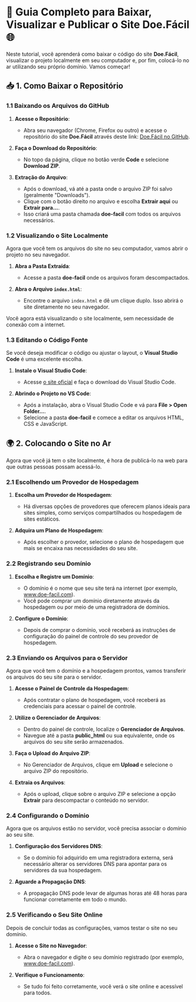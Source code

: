 # 🚀 Guia Completo para Baixar, Visualizar e Publicar o Site Doe.Fácil 🌐

Neste tutorial, você aprenderá como baixar o código do site **Doe.Fácil**, visualizar o projeto localmente em seu computador e, por fim, colocá-lo no ar utilizando seu próprio domínio. Vamos começar!

## 📥 1. Como Baixar o Repositório

### 1.1 Baixando os Arquivos do GitHub

1. **Acesse o Repositório**:
   - Abra seu navegador (Chrome, Firefox ou outro) e acesse o repositório do site **Doe.Fácil** através deste link: [Doe.Fácil no GitHub](https://github.com/viniciusma7/doe-facil).

2. **Faça o Download do Repositório**:
   - No topo da página, clique no botão verde **Code** e selecione **Download ZIP**.

3. **Extração do Arquivo**:
   - Após o download, vá até a pasta onde o arquivo ZIP foi salvo (geralmente "Downloads").
   - Clique com o botão direito no arquivo e escolha **Extrair aqui** ou **Extrair para...**.
   - Isso criará uma pasta chamada **doe-facil** com todos os arquivos necessários.

### 1.2 Visualizando o Site Localmente

Agora que você tem os arquivos do site no seu computador, vamos abrir o projeto no seu navegador.

1. **Abra a Pasta Extraída**:
   - Acesse a pasta **doe-facil** onde os arquivos foram descompactados.

2. **Abra o Arquivo `index.html`**:
   - Encontre o arquivo `index.html` e dê um clique duplo. Isso abrirá o site diretamente no seu navegador.

Você agora está visualizando o site localmente, sem necessidade de conexão com a internet.

### 1.3 Editando o Código Fonte

Se você deseja modificar o código ou ajustar o layout, o **Visual Studio Code** é uma excelente escolha.

1. **Instale o Visual Studio Code**:
   - Acesse [o site oficial](https://code.visualstudio.com/) e faça o download do Visual Studio Code.

2. **Abrindo o Projeto no VS Code**:
   - Após a instalação, abra o Visual Studio Code e vá para **File > Open Folder...**.
   - Selecione a pasta **doe-facil** e comece a editar os arquivos HTML, CSS e JavaScript.

## 🌍 2. Colocando o Site no Ar

Agora que você já tem o site localmente, é hora de publicá-lo na web para que outras pessoas possam acessá-lo.

### 2.1 Escolhendo um Provedor de Hospedagem

1. **Escolha um Provedor de Hospedagem**:
   - Há diversas opções de provedores que oferecem planos ideais para sites simples, como serviços compartilhados ou hospedagem de sites estáticos.

2. **Adquira um Plano de Hospedagem**:
   - Após escolher o provedor, selecione o plano de hospedagem que mais se encaixa nas necessidades do seu site.

### 2.2 Registrando seu Domínio

1. **Escolha e Registre um Domínio**:
   - O domínio é o nome que seu site terá na internet (por exemplo, www.doe-facil.com). 
   - Você pode comprar um domínio diretamente através da hospedagem ou por meio de uma registradora de domínios.

2. **Configure o Domínio**:
   - Depois de comprar o domínio, você receberá as instruções de configuração do painel de controle do seu provedor de hospedagem.

### 2.3 Enviando os Arquivos para o Servidor

Agora que você tem o domínio e a hospedagem prontos, vamos transferir os arquivos do seu site para o servidor.

1. **Acesse o Painel de Controle da Hospedagem**:
   - Após contratar o plano de hospedagem, você receberá as credenciais para acessar o painel de controle.

2. **Utilize o Gerenciador de Arquivos**:
   - Dentro do painel de controle, localize o **Gerenciador de Arquivos**.
   - Navegue até a pasta **public_html** ou sua equivalente, onde os arquivos do seu site serão armazenados.

3. **Faça o Upload do Arquivo ZIP**:
   - No Gerenciador de Arquivos, clique em **Upload** e selecione o arquivo ZIP do repositório.

4. **Extraia os Arquivos**:
   - Após o upload, clique sobre o arquivo ZIP e selecione a opção **Extrair** para descompactar o conteúdo no servidor.

### 2.4 Configurando o Domínio

Agora que os arquivos estão no servidor, você precisa associar o domínio ao seu site.

1. **Configuração dos Servidores DNS**:
   - Se o domínio foi adquirido em uma registradora externa, será necessário alterar os servidores DNS para apontar para os servidores da sua hospedagem.

2. **Aguarde a Propagação DNS**:
   - A propagação DNS pode levar de algumas horas até 48 horas para funcionar corretamente em todo o mundo.

### 2.5 Verificando o Seu Site Online

Depois de concluir todas as configurações, vamos testar o site no seu domínio.

1. **Acesse o Site no Navegador**:
   - Abra o navegador e digite o seu domínio registrado (por exemplo, www.doe-facil.com).

2. **Verifique o Funcionamento**:
   - Se tudo foi feito corretamente, você verá o site online e acessível para todos.
